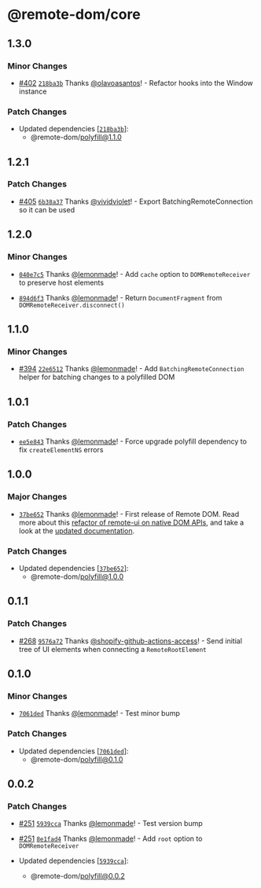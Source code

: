 # @remote-dom/core

## 1.3.0

### Minor Changes

- [#402](https://github.com/Shopify/remote-dom/pull/402) [`218ba3b`](https://github.com/Shopify/remote-dom/commit/218ba3bf1ff2e7518a7dcec11ffd352de70b16f8) Thanks [@olavoasantos](https://github.com/olavoasantos)! - Refactor hooks into the Window instance

### Patch Changes

- Updated dependencies [[`218ba3b`](https://github.com/Shopify/remote-dom/commit/218ba3bf1ff2e7518a7dcec11ffd352de70b16f8)]:
  - @remote-dom/polyfill@1.1.0

## 1.2.1

### Patch Changes

- [#405](https://github.com/Shopify/remote-dom/pull/405) [`6b38a37`](https://github.com/Shopify/remote-dom/commit/6b38a379ef2f0644bff18390708a48b4f6d3fa5d) Thanks [@vividviolet](https://github.com/vividviolet)! - Export BatchingRemoteConnection so it can be used

## 1.2.0

### Minor Changes

- [`040e7c5`](https://github.com/Shopify/remote-dom/commit/040e7c5dde658596ccbf883e2d3810955790eff0) Thanks [@lemonmade](https://github.com/lemonmade)! - Add `cache` option to `DOMRemoteReceiver` to preserve host elements

- [`894d6f3`](https://github.com/Shopify/remote-dom/commit/894d6f3396ebb2e1de7e91b1a445aa0a39195bb9) Thanks [@lemonmade](https://github.com/lemonmade)! - Return `DocumentFragment` from `DOMRemoteReceiver.disconnect()`

## 1.1.0

### Minor Changes

- [#394](https://github.com/Shopify/remote-dom/pull/394) [`22e6512`](https://github.com/Shopify/remote-dom/commit/22e6512f797d97d2106f181d730d995f37c6edaf) Thanks [@lemonmade](https://github.com/lemonmade)! - Add `BatchingRemoteConnection` helper for batching changes to a polyfilled DOM

## 1.0.1

### Patch Changes

- [`ee5e843`](https://github.com/Shopify/remote-dom/commit/ee5e843a85c1d213420ae25cb2fc248484ca04f3) Thanks [@lemonmade](https://github.com/lemonmade)! - Force upgrade polyfill dependency to fix `createElementNS` errors

## 1.0.0

### Major Changes

- [`37be652`](https://github.com/Shopify/remote-dom/commit/37be652f288d1eec170c0be13b2da516f8db5dcf) Thanks [@lemonmade](https://github.com/lemonmade)! - First release of Remote DOM. Read more about this [refactor of remote-ui on native DOM APIs](https://github.com/Shopify/remote-dom/discussions/267), and take a look at the [updated documentation](/README.md).

### Patch Changes

- Updated dependencies [[`37be652`](https://github.com/Shopify/remote-dom/commit/37be652f288d1eec170c0be13b2da516f8db5dcf)]:
  - @remote-dom/polyfill@1.0.0

## 0.1.1

### Patch Changes

- [#268](https://github.com/Shopify/remote-dom/pull/268) [`9576a72`](https://github.com/Shopify/remote-dom/commit/9576a72fa354481621c53efde4169829fe9bfabf) Thanks [@shopify-github-actions-access](https://github.com/apps/shopify-github-actions-access)! - Send initial tree of UI elements when connecting a `RemoteRootElement`

## 0.1.0

### Minor Changes

- [`7061ded`](https://github.com/Shopify/remote-dom/commit/7061ded1da4699c6dd6a820eeb940a8af7c66d82) Thanks [@lemonmade](https://github.com/lemonmade)! - Test minor bump

### Patch Changes

- Updated dependencies [[`7061ded`](https://github.com/Shopify/remote-dom/commit/7061ded1da4699c6dd6a820eeb940a8af7c66d82)]:
  - @remote-dom/polyfill@0.1.0

## 0.0.2

### Patch Changes

- [#251](https://github.com/Shopify/remote-dom/pull/251) [`5939cca`](https://github.com/Shopify/remote-dom/commit/5939cca8112417124327bd26f9e2c21f4bf9b20a) Thanks [@lemonmade](https://github.com/lemonmade)! - Test version bump

- [#251](https://github.com/Shopify/remote-dom/pull/251) [`8e1fad4`](https://github.com/Shopify/remote-dom/commit/8e1fad4a00cfe68ff1594fbabeec10c29958685f) Thanks [@lemonmade](https://github.com/lemonmade)! - Add `root` option to `DOMRemoteReceiver`

- Updated dependencies [[`5939cca`](https://github.com/Shopify/remote-dom/commit/5939cca8112417124327bd26f9e2c21f4bf9b20a)]:
  - @remote-dom/polyfill@0.0.2
